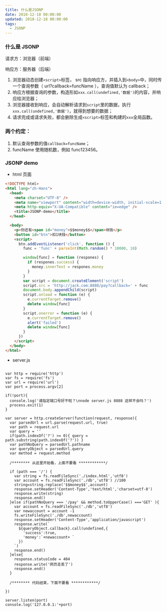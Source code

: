 ```yaml
---
title: 什么是JSONP
date: 2018-12-18 00:00:00
updated: 2018-12-18 00:00:00
tags:
  - JSONP
---
```


### 什么是 JSONP

请求方：浏览器（前端）

响应方：服务器（后端）

<!-- more -->

1. 浏览器动态创建`<script>`标签， src 指向响应方，并插入到`<body>`中，同时传一个查询参数（ url?callback=funcName ），查询值默认为 callback；
2. 响应方根据查询的参数，构造形如`xxx.call(undefined,'数据')`的内容，并响应给浏览器；
3. 浏览器接收到响应，会自动解析请求到`script`里的数据，执行`xxx.call(undefined,'数据')`，就得到想要的数据；
4. 请求完成或请求失败，都会删除生成`<script>`标签和构建的`xxx`全局函数。

### 两个约定：

1. 默认查询参数的值`callback=funcName`；
2. funcName 使用随机数，例如 func123456。

### JSONP demo

- html 页面

```html
<!DOCTYPE html>
<html lang="zh-Hans">
  <head>
    <meta charset="UTF-8" />
    <meta name="viewport" content="width=device-width, initial-scale=1.0" />
    <meta http-equiv="X-UA-Compatible" content="ie=edge" />
    <title>JSONP-demo</title>
  </head>

  <body>
    <p>你还有<span id="money">$$money$$</span>块钱</p>
    <button id="btn">扣1块钱</button>
    <script>
      btn.addEventListener('click', function () {
        func = 'func' + parseInt(Math.random() * 10000, 10)

        window[func] = function (respones) {
          if (respones.success) {
            money.innerText = respones.money
          }
        }
        var script = document.createElement('script')
        script.src = 'http://jack.com:8888/pay?callback=' + func
        document.body.appendChild(script)
        script.onload = function (e) {
          e.currentTarget.remove()
          delete window[func]
        }
        script.onerror = function (e) {
          e.currentTarget.remove()
          alert('failed')
          delete window[func]
        }
      })
    </script>
  </body>
</html>
```

- server.js

```

var http = require('http')
var fs = require('fs')
var url = require('url')
var port = process.argv[2]

if(!port){
  console.log('请指定端口号好不啦？\nnode server.js 8888 这样不会吗？')
  process.exit(1)
}

var server = http.createServer(function(request, response){
  var parsedUrl = url.parse(request.url, true)
  var path = request.url
  var query = ''
  if(path.indexOf('?') >= 0){ query = path.substring(path.indexOf('?')) }
  var pathNoQuery = parsedUrl.pathname
  var queryObject = parsedUrl.query
  var method = request.method

  /******** 从这里开始看，上面不要看 ************/

  if (path === '/') {
    var string = fs.readFileSync('./index.html','utf8')
    var account = fs.readFileSync('./db','utf8') //100
    string=string.replace('$$money$$',account)
    response.setHeader('Content-Type','text/html','charset=utf-8')
    response.write(string)
    response.end()
  }else if(pathNoQuery === '/pay' && method.toUpperCase() ==='GET' ){
    var account = fs.readFileSync('./db','utf8')
    var newaccount = account -1
    fs.writeFileSync('./db',newaccount)
    response.setHeader('Content-Type','application/javascript')
    response.write(`
      ${queryObject.callback}.call(undefined,{
        'success':true,
        'money':`+newaccount+ `
      })
    `)
    response.end()
  }else{
    response.statusCode = 404
    response.write('网页走丢了')
    response.end()
  }

  /******** 代码结束，下面不要看 ************/

})

server.listen(port)
console.log('127.0.0.1:'+port)

```
